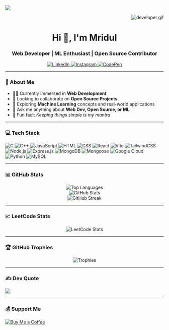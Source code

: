 <img src="https://komarev.com/ghpvc/?username=mridul0703&label=Views&color=0e75b6&style=for-the-badge" />
<p align="right">
  <img src="https://media.licdn.com/dms/image/v2/D4D16AQGDnyN83IGSVA/profile-displaybackgroundimage-shrink_350_1400/profile-displaybackgroundimage-shrink_350_1400/0/1715247342576?e=1756339200&v=beta&t=7WLtqikB3LXGEodnIUovnUCOi4o7Y2PDwdHqXmnEuE0" width="auto" alt="developer gif" />
</p>

<h1 align="center">Hi 👋, I'm Mridul</h1>
<h3 align="center">Web Developer | ML Enthusiast | Open Source Contributor</h3>

<div align="center">
  <a href="https://linkedin.com/in/mridul-m-kumar-a7aa122a5" target="_blank">
    <img src="https://img.shields.io/badge/LinkedIn-%230077B5.svg?style=for-the-badge&logo=linkedin&logoColor=white" alt="LinkedIn"/>
  </a>
  <a href="https://instagram.com/mridulmkumar" target="_blank">
    <img src="https://img.shields.io/badge/Instagram-%23E4405F.svg?style=for-the-badge&logo=instagram&logoColor=white" alt="Instagram"/>
  </a>
  <a href="https://codepen.io/alpha0703" target="_blank">
    <img src="https://img.shields.io/badge/CodePen-000000.svg?style=for-the-badge&logo=codepen&logoColor=white" alt="CodePen"/>
  </a>
</div>

---

### 💫 About Me
- 🧑‍💻 Currently immersed in **Web Development**
- 🤝 Looking to collaborate on **Open Source Projects**
- 🧠 Exploring **Machine Learning** concepts and real-world applications
- 💬 Ask me anything about **Web Dev, Open Source, or ML**
- 🥂 Fun fact: *Keeping things simple is my mantra*

---

### 💻 Tech Stack
![C](https://img.shields.io/badge/C-00599C?style=for-the-badge&logo=c&logoColor=white)
![C++](https://img.shields.io/badge/C++-00599C?style=for-the-badge&logo=c%2B%2B&logoColor=white)
![JavaScript](https://img.shields.io/badge/JavaScript-F7DF1E?style=for-the-badge&logo=javascript&logoColor=black)
![HTML](https://img.shields.io/badge/HTML5-E34F26?style=for-the-badge&logo=html5&logoColor=white)
![CSS](https://img.shields.io/badge/CSS3-1572B6?style=for-the-badge&logo=css3&logoColor=white)
![React](https://img.shields.io/badge/React-20232A?style=for-the-badge&logo=react&logoColor=61DAFB)
![Vite](https://img.shields.io/badge/Vite-646CFF?style=for-the-badge&logo=vite&logoColor=white)
![TailwindCSS](https://img.shields.io/badge/TailwindCSS-38B2AC?style=for-the-badge&logo=tailwind-css&logoColor=white)
![Node.js](https://img.shields.io/badge/Node.js-339933?style=for-the-badge&logo=node.js&logoColor=white)
![Express.js](https://img.shields.io/badge/Express.js-000000?style=for-the-badge&logo=express&logoColor=white)
![MongoDB](https://img.shields.io/badge/MongoDB-4EA94B?style=for-the-badge&logo=mongodb&logoColor=white)
![Mongoose](https://img.shields.io/badge/Mongoose-880000?style=for-the-badge&logo=mongoose&logoColor=white)
![Google Cloud](https://img.shields.io/badge/Google%20Cloud-4285F4?style=for-the-badge&logo=google-cloud&logoColor=white)
![Python](https://img.shields.io/badge/Python-3776AB?style=for-the-badge&logo=python&logoColor=white)
![MySQL](https://img.shields.io/badge/MySQL-4479A1?style=for-the-badge&logo=mysql&logoColor=white)

---

### 📊 GitHub Stats
<div align="center">
    <img src="https://github-readme-stats.vercel.app/api/top-langs/?username=mridul0703&layout=compact&theme=radical" alt="Top Languages"/>
    <br>
    <img src="https://github-readme-stats.vercel.app/api?username=mridul0703&show_icons=true&theme=radical&include_all_commits=true&count_private=true" alt="GitHub Stats"/>
    <br>
    <img src="https://github-readme-streak-stats.herokuapp.com/?user=mridul0703&theme=radical" alt="GitHub Streak"/>
</div>

---

### 📈 LeetCode Stats
<div align="center">
  <img src="https://leetcode-stats.vercel.app/api?username=mridul0703&theme=Dark" alt="LeetCode Stats"/>
</div>

---

### 🏆 GitHub Trophies
<div align="center">
  <img src="https://github-profile-trophy.vercel.app/?username=mridul0703&theme=radical&no-frame=false&no-bg=true&margin-w=4" alt="Trophies"/>
</div>

---

### ✍️ Dev Quote
![](https://quotes-github-readme.vercel.app/api?type=horizontal&theme=radical)

---

### 💰 Support Me
[![Buy Me a Coffee](https://img.shields.io/badge/Buy%20Me%20a%20Coffee-ffdd00?style=for-the-badge&logo=buy-me-a-coffee&logoColor=black)](https://buymeacoffee.com/mridul0703)
